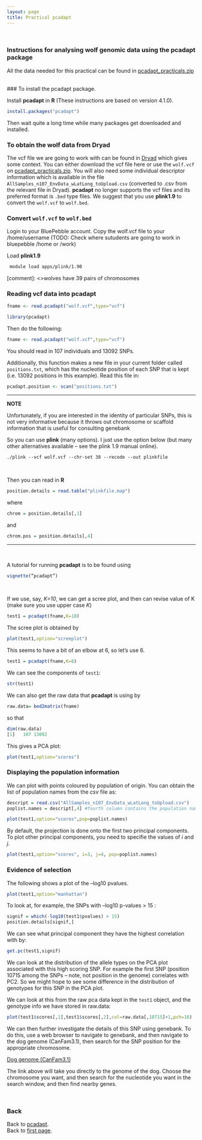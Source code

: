 ```yaml
---
layout: page
title: Practical pcadapt
---
```


<br/>

### Instructions for analysing wolf genomic data using the pcadapt package
All the data needed for this practical can be found in [pcadapt_practicals.zip](../data/pcadapt_practicals.zip)


<br/>
### To install the pcadapt package.

Install **pcadapt** in **R** (These instructions are based on version 4.1.0).

```R
install.packages("pcadapt")
```
Then wait quite a long time while many packages get downloaded and installed.


### To obtain the wolf data from Dryad

The vcf file we are going to work with can be found in [Dryad](https://datadryad.org/resource/doi:10.5061/dryad.c9b25)
which gives some context. You can either download the vcf file here or use the ``wolf.vcf`` on [pcadapt_practicals.zip](../data/pcadapt_practicals.zip). You will also need some individual descriptor information which is available in the file ``AllSamples_n107_EnvData_wLatLong_toUpload.csv`` (converted to .csv from the relevant file in Dryad). 
 **pcadapt** no longer supports the vcf files and its preferred format is ``.bed`` type files. We suggest that you use  **plink1.9** to convert the ``wolf.vcf`` to ``wolf.bed``.

### Convert ``wolf.vcf`` to ``wolf.bed``

Login to your BluePebble account. Copy the wolf.vcf file to your /home/username (TODO: Check where sutudents are going to work in bluepebble /home or /work)

Load  **plink1.9**

```sh
 module load apps/plink/1.90
```
[comment]: <>wolves have 39 pairs of chromosomes



### Reading vcf data into pcadapt
```R
fname <- read.pcadapt("wolf.vcf",type="vcf")
```

```R
library(pcadapt)
```
Then do the following:

```R
fname <- read.pcadapt("wolf.vcf",type="vcf")
```
You should read in 107 individuals and 13092 SNPs.

Additionally, this function makes a new file in your current folder called ``positions.txt``, which has the nucleotide position of each SNP that is kept (i.e. 13092 positions in this example).
Read this file in:

```R
pcadapt.position <- scan("positions.txt")
```
>
----------------------------------------------------------
**NOTE**

Unfortunately, if you are interested in the identity of particular SNPs, this is not very informative because it throws out chromosome or scaffold information that is useful for consulting genebank


So you can use **plink** (many options). I just use the option below (but many other alternatives available – see the plink 1.9 manual online).

```
./plink --vcf wolf.vcf --chr-set 38 --recode --out plinkfile
```


<br/>

Then you can read in **R**

```R
position.details = read.table("plinkfile.map")
```

where
```R
chrom = position.details[,1]
```
and
```R
chrom.pos = position.details[,4]
```
-----------------------------------------------------------

<br/>

A tutorial for running **pcadapt** is to be found using
```R
vignette(“pcadapt”)
```
<br/>

If we use, say, *K=10*, we can get a scree plot, and then can revise value of K (make sure you use upper case *K*)
```R
test1 = pcadapt(fname,K=10)
```
The scree plot is obtained by
```R
plot(test1,option="screeplot")
```
This seems to have a bit of an elbow at 6, so let’s use 6.

```R
test1 = pcadapt(fname,K=6)
```
We can see the components of ``test1``:
```R
str(test1)
```
We can also get the raw data that **pcadapt** is using by
```R
raw.data= bed2matrix(fname)
```
so that
```R
dim(raw.data)
[1]   107 13092
```
This gives a PCA plot:
```R
plot(test1,option="scores")
```

### Displaying the population information

We can plot with points coloured by population of origin.
You can obtain the list of population names from the *csv* file as:
```R
descript = read.csv("AllSamples_n107_EnvData_wLatLong_toUpload.csv")
poplist.names = descript[,4] #fourth column contains the population names

plot(test1,option="scores",pop=poplist.names)
```

By default, the projection is done onto the first two principal components. To plot other principal components, you need to specifie the values of *i* and *j*.

```R
plot(test1,option="scores", i=3, j=4, pop=poplist.names)
```


### Evidence of selection

The following shows a plot of the –log10 pvalues.
```R
plot(test1,option="manhattan")
```

To look at, for example, the  SNPs with –log10 p-values > 15 :
```R
signif = which(-log10(test1$pvalues) > 15)
position.details[signif,]
```
We can see what principal component they have the highest correlation with by:
```R
get.pc(test1,signif)
```

We can look at the distribution of the allele types on the PCA plot associated with this high scoring SNP.
For example the first SNP (position 10715 among the SNPs – note, not position in the genome) correlates with PC2. So we might hope to see some difference in the distribution of genotypes for this SNP in the PCA plot.

We can look at this from the raw pca data kept in the ``test1`` object, and the genotype info we have stored in raw.data:
```R
plot(test1$scores[,1],test1$scores[,2],col=raw.data[,10715]+1,pch=16)
```
We can then further investigate the details of this SNP using genebank. To do this, use a web browser to navigate to genebank, and then navigate to the dog genome (CanFam3.1), then search for the SNP position for the appropriate chromosome.

[Dog genome (CanFam3.1)](https://www.ncbi.nlm.nih.gov/genome/gdv/browser/?context=genome&acc=GCF_000002285.3)

The link above will take you directly to the genome of the dog. Choose the chromosome you want, and then search for the nucleotide you want in the search window, and then find nearby genes.



<br/>

### Back

Back to [pcadapt](./PCadapt.md).   
Back to [first page](../index.md).

